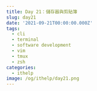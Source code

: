 ```yaml
---
title: Day 21：儲存器與剪貼簿
slug: day21
date: '2021-09-21T00:00:00.000Z'
tags:
  - cli
  - terminal
  - software development
  - vim
  - tmux
  - zsh
categories:
  - ithelp
image: /og/ithelp/day21.png
---
```


<!-- |                     ![stackoverflow meme](stackoverflow-meme.png)                      | -->
<!-- | :----------------------------------------------------------------------------------------------------------------------: | -->
<!-- | from: https://stackoverflow.blog/2021/04/19/how-often-do-people-actually-copy-and-paste-from-stack-overflow-now-we-know/ | -->
<!---->
<!-- 這個是一個 梗圖，大意是你寫程式一定會用到 CTRL-C 和 CTRL-V。我們今天就來看看 vim 的剪貼簿吧！   -->
<!-- 在用剪貼簿時，複製的來源可能會有很多種，以我們的環境為例，可能會用系統剪貼簿、tmux 和 vim 本身的剪貼簿 -->
<!---->
<!-- # 系統剪貼簿 -->
<!---->
<!-- 基本上對 vim 來說系統剪貼簿和 tmux 在複製貼上是差不多的，在輸入模式貼上就可以了   -->
<!-- 但是要注意多行的程式碼貼上時 vim 會把縮排搞亂，所以你要嘛用 `<leader>f` 重新整理程式碼，或是用命令 `:r!cat`，貼上後再按 `C-d` 貼到程式裡面。   -->
<!-- `:r!cat` 這個命令在 [Day 13](../day13) 時有把他寫成快捷鍵 `<F3>` 了，所以你也可以直接按 `<F3> ` 會有一樣的效果 -->
<!---->
<!-- 另外，下面會講到用 vim 命令存取系統剪貼簿 -->
<!---->
<!-- | ❓ `:r!cat` 是什麼意思？                                                                                                                                                                                                                                                                                   | -->
<!-- | :--------------------------------------------------------------------------------------------------------------------------------------------------------------------------------------------------------------------------------------------------------------------------------------------------------- | -->
<!-- | `r` 這個命令是「載入某個檔案並貼到游標行下面」，用法是 `:r {file}`。但是我們這裡不用檔名，`!cat` 在這裡的意思是「shell 命令 `cat` 的 stdout 這個檔案」，而執行 `cat` 時需要 stdin，也就是你剛剛貼上程式碼的地方（在 status bar 下面）。這個方法可以繞過自動縮排，就不會出現程式碼貼上被 vim 弄亂的情形了。 | -->
<!---->
<!-- ## 從 vim 複製 -->
<!---->
<!-- 複製到系統剪貼簿很簡單，在選取時記的按住 `<SHIFT>` 就行了，但是因為我們有開啟 vim 滑鼠模式，所以 tmux 剪貼簿就不能複製了（滑鼠被 vim 搶走）（關於 tmux 剪貼簿請看 [Day 09#複製](../day09#複製)。 -->
<!---->
<!-- # vim 基礎剪貼簿 -->
<!---->
<!-- 在 vim 裡面，你可用基礎的 `yy`、`dd`、`x` 等指令將文字放進剪貼簿，或是更進階的 `d4w`、`y5l` 等等。   -->
<!-- 貼上的話比較單純，就只有 `p` 一個（還有 `P` ） -->
<!---->
<!-- | ❓ `p` 和 `P` 的差別                                     | -->
<!-- | :------------------------------------------------------- | -->
<!-- | 小寫 `p` 會把內容貼到游標後，大寫 `P` 會把內容貼到游標前 | -->
<!---->
<!-- # vim 進階剪貼簿 -->
<!---->
<!-- 在 vim 裡面有個東西叫做 register，中文大概是「儲存器」之類的，我們這邊就這樣叫他。   -->
<!-- 這個東西就是「有命名的」剪貼簿（包含剛剛用的「未命名的」剪貼簿）   -->
<!-- 這個東西可以分成兩類，一是可寫的，另一類是有特殊意義的儲存器 -->
<!---->
<!-- ## 列出儲存器 -->
<!---->
<!-- 在開始介紹儲存器之前，我們先來看看如何查看儲存器，這樣你在學使用他時就可以一邊操作一邊對照。   -->
<!-- 列出儲存器內容的命令是 `:registers` 或是縮寫 `:reg`，他會列出所有目前儲存器中有的內容 -->
<!---->
<!-- ## 寫入可寫的的儲存器 -->
<!---->
<!-- vim 中可寫的儲存器並不是隨便你命名，只有 0 ~ 9 和 a - z，另外這是不分大小寫，所以 a ~ z 和 A ~ Z 是一樣的。   -->
<!-- 要存入儲存器方法很簡單，只要在指令（`yy`、`d4w` 之類的）之前加上 `"x`，這個 `x` 代指儲存器代號（[0-9a-z]）   -->
<!-- 例如「把整行存入 `g` 儲存器」的指令就是 `"gyy`（注意沒有冒號，直接在命令模式打）。 -->
<!---->
<!-- ## 貼上可寫的的儲存器 -->
<!---->
<!-- ### 命令模式 -->
<!---->
<!-- 在命令模式中，和寫入時的用法一樣，在 `p` 之前加上 `"x`   -->
<!-- 例如「把儲存器 `g` 中的內容貼上」的指令就是 `"gp` -->
<!---->
<!-- ### 編輯模式 -->
<!---->
<!-- 如果你不想為了貼上一段字切換到命令模式（尤其是打中文時切輸入法很痛苦），你可以用 `<C-r>` 加上編號貼上   -->
<!-- 例如「把儲存器 `g` 中的內容貼上」的指令就是 `<C-r>g` -->
<!---->
<!-- ## 有特殊意義儲存器 -->
<!---->
<!-- 以下我用表格列出有特殊意義的儲存器，他們也都是一個字元代表   -->
<!-- | 儲存器 | 描述 | -->
<!-- | :---: | :--- | -->
<!-- | `"` | s 命名儲存器（預設的，如果不指定就是存到這裡面） | -->
<!-- | `-` | 「剪下」（ `d2w`、`x` 之類的）的少於一行的（不包括換行） | -->
<!-- | `:` | 上次執行的冒號命令 | -->
<!-- | `.` | 上次輸入模式輸入的文字（唯讀） | -->
<!-- | `%` | 目前的檔案名稱（唯讀） | -->
<!-- | `#` | 在這個視窗中上一個編輯的文件的檔案名稱（唯讀） | -->
<!-- | `=` | 這個叫做「表達式儲存器」，但是他其實不是一個可寫入的儲存器，下面會專門介紹他 | -->
<!-- | `*` | 你的「滑鼠」反白的文字（其他視窗或是 vim 裡面都可以） | -->
<!-- | `+` | 你的系統剪貼簿 | -->
<!-- | `_` | 黑洞儲存器，只進不出，如果你嘗試讀取這個儲存器你什麼都不會得到，這可以用在剪下一段文字但是不影響任何儲存器 | -->
<!-- | `/` | 上次用 `/` 搜的字串 | -->
<!---->
<!-- ### 表達式儲存器 -->
<!---->
<!-- 這個儲存器很特別，因為他可以執行命令，或是你可以把他當作計算機！ -->
<!---->
<!-- #### 計算機 -->
<!---->
<!-- 當你輸入 `"=10+77<enter>p` 時，vim 會在你的游標後面貼上 `87`，這個就是等於符號 `=` 後面的計算式計算出來的結果   -->
<!-- 你也可以在輸入模式用 `<C-r>=10+77<enter>` （這裡不用打 `p`）   -->
<!-- 我測試過這裡的計算式可以用的和 C/C++ 中差不多，一樣遵守四則運算和括號優先，而且如果整數沒有加上 `.0` 去做除法會得到的是 `int / int` 的結果，除數被除數只要有一方是 float 就可以了，另外他的精度到小數點後六位。 -->
<!---->
<!-- #### 執行命令 -->
<!---->
<!-- 在等號後面除了接上運算式，你也可以接一個 vim 的「函數」，然後函數的回傳值就會被印到 vim 裡面。   -->
<!-- 這些函數有些是 vim 內建，有些是外掛加進來的。其中有個內建函數 `system()`，接受一個字串當作參數，回傳這個字串拿去 shell 執行後的輸出。   -->
<!-- 例如我想貼上目前目錄所有的檔案名稱，可以這樣做：在命令模式執行 `"=sysyem('ls -a')` 或是在輸入模式 `<C-r>=sysyem('ls -a')`   -->
<!-- 這樣就會把 `ls -a` 的結果貼上來了！ -->
<!---->
<!-- | ![vim expression register](vim-expression-reg.gif) | -->
<!-- | :----------------------------------------------------------------------------------: | -->
<!-- |                             分別在命令模式和輸入模式示範                             | -->
<!---->
<!-- 另外這些函數也可以用 `:call funcion()` 來執行 -->
<!---->
<!-- # 結尾 -->
<!---->
<!-- vim 的 register 真的非常好用，尤其是基礎的那 36 個儲存器，相較於系統剪貼簿又更豐富了！   -->
<!-- 關於儲存器還有很多細節是我的文章無法詳細列出來的，你可以用命令 `:help :reg` 看看更多儲存器的說明 -->
